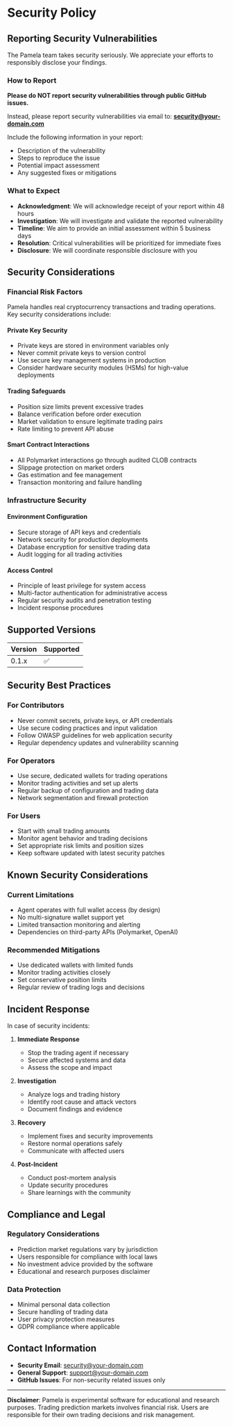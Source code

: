 # Security Policy

## Reporting Security Vulnerabilities

The Pamela team takes security seriously. We appreciate your efforts to responsibly disclose your findings.

### How to Report

**Please do NOT report security vulnerabilities through public GitHub issues.**

Instead, please report security vulnerabilities via email to: **security@your-domain.com**

Include the following information in your report:
- Description of the vulnerability
- Steps to reproduce the issue
- Potential impact assessment
- Any suggested fixes or mitigations

### What to Expect

- **Acknowledgment**: We will acknowledge receipt of your report within 48 hours
- **Investigation**: We will investigate and validate the reported vulnerability
- **Timeline**: We aim to provide an initial assessment within 5 business days
- **Resolution**: Critical vulnerabilities will be prioritized for immediate fixes
- **Disclosure**: We will coordinate responsible disclosure with you

## Security Considerations

### Financial Risk Factors

Pamela handles real cryptocurrency transactions and trading operations. Key security considerations include:

#### Private Key Security
- Private keys are stored in environment variables only
- Never commit private keys to version control
- Use secure key management systems in production
- Consider hardware security modules (HSMs) for high-value deployments

#### Trading Safeguards
- Position size limits prevent excessive trades
- Balance verification before order execution
- Market validation to ensure legitimate trading pairs
- Rate limiting to prevent API abuse

#### Smart Contract Interactions
- All Polymarket interactions go through audited CLOB contracts
- Slippage protection on market orders
- Gas estimation and fee management
- Transaction monitoring and failure handling

### Infrastructure Security

#### Environment Configuration
- Secure storage of API keys and credentials
- Network security for production deployments  
- Database encryption for sensitive trading data
- Audit logging for all trading activities

#### Access Control
- Principle of least privilege for system access
- Multi-factor authentication for administrative access
- Regular security audits and penetration testing
- Incident response procedures

## Supported Versions

| Version | Supported          |
| ------- | ------------------ |
| 0.1.x   | :white_check_mark: |

## Security Best Practices

### For Contributors
- Never commit secrets, private keys, or API credentials
- Use secure coding practices and input validation
- Follow OWASP guidelines for web application security
- Regular dependency updates and vulnerability scanning

### For Operators
- Use secure, dedicated wallets for trading operations
- Monitor trading activities and set up alerts
- Regular backup of configuration and trading data
- Network segmentation and firewall protection

### For Users
- Start with small trading amounts
- Monitor agent behavior and trading decisions
- Set appropriate risk limits and position sizes
- Keep software updated with latest security patches

## Known Security Considerations

### Current Limitations
- Agent operates with full wallet access (by design)
- No multi-signature wallet support yet
- Limited transaction monitoring and alerting
- Dependencies on third-party APIs (Polymarket, OpenAI)

### Recommended Mitigations
- Use dedicated wallets with limited funds
- Monitor trading activities closely
- Set conservative position limits
- Regular review of trading logs and decisions

## Incident Response

In case of security incidents:

1. **Immediate Response**
   - Stop the trading agent if necessary
   - Secure affected systems and data
   - Assess the scope and impact

2. **Investigation**
   - Analyze logs and trading history  
   - Identify root cause and attack vectors
   - Document findings and evidence

3. **Recovery**
   - Implement fixes and security improvements
   - Restore normal operations safely
   - Communicate with affected users

4. **Post-Incident**
   - Conduct post-mortem analysis
   - Update security procedures
   - Share learnings with the community

## Compliance and Legal

### Regulatory Considerations
- Prediction market regulations vary by jurisdiction
- Users responsible for compliance with local laws
- No investment advice provided by the software
- Educational and research purposes disclaimer

### Data Protection
- Minimal personal data collection
- Secure handling of trading data
- User privacy protection measures
- GDPR compliance where applicable

## Contact Information

- **Security Email**: security@your-domain.com
- **General Support**: support@your-domain.com
- **GitHub Issues**: For non-security related issues only

---

**Disclaimer**: Pamela is experimental software for educational and research purposes. Trading prediction markets involves financial risk. Users are responsible for their own trading decisions and risk management.